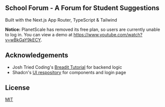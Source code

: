 ## School Forum - A Forum for Student Suggestions

Built with the Next.js App Router, TypeScript & Tailwind

**Notice:** PlanetScale has removed its free plan, so users are currently unable to log in. You can view a demo at https://www.youtube.com/watch?v=wBkGaY9kECY.

## Acknowledgements

- Josh Tried Coding's [Breadit Tutorial](https://github.com/joschan21/breadit) for backend logic
- Shadcn's [UI respository](https://github.com/shadcn-ui/ui) for components and login page

## License

[MIT](https://choosealicense.com/licenses/mit/)
